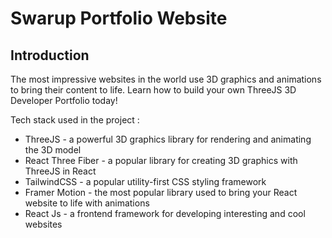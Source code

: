 # Swarup Portfolio Website 

## Introduction
The most impressive websites in the world use 3D graphics and animations to bring their content to life. Learn how to build your own ThreeJS 3D Developer Portfolio today! 

Tech stack used in the project :
- ThreeJS - a powerful 3D graphics library for rendering and animating the 3D model
- React Three Fiber - a popular library for creating 3D graphics with ThreeJS in React
- TailwindCSS - a popular utility-first CSS styling framework
- Framer Motion - the most popular library used to bring your React website to life with animations
- React Js - a frontend framework for developing interesting and cool websites
